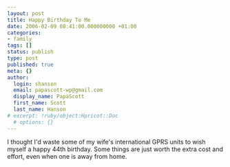 ```yaml
---
layout: post
title: Happy Birthday To Me
date: 2006-02-09 08:41:00.000000000 +01:00
categories:
- family
tags: []
status: publish
type: post
published: true
meta: {}
author:
  login: shanson
  email: papascott-wp@gmail.com
  display_name: PapaScott
  first_name: Scott
  last_name: Hanson
# excerpt: !ruby/object:Hpricot::Doc
  # options: {}
---
```

<p>I thought I'd waste some of my wife's international GPRS units to wish myself a happy 44th birthday. Some things are just worth the extra cost and effort, even when one is away from home.</p>
